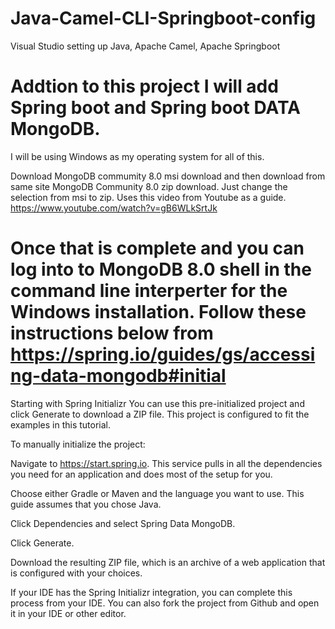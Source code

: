 # Java-Camel-CLI-Springboot-config
Visual Studio setting up Java, Apache Camel, Apache Springboot


# Addtion to this project I will add Spring boot and Spring boot DATA MongoDB.
I will be using Windows as my operating system for all of this.

Download MongoDB commumity 8.0 msi download and then download from same site MongoDB Community 8.0 zip download. Just change the selection from msi to zip.  Uses this video from Youtube as a guide.  https://www.youtube.com/watch?v=gB6WLkSrtJk

# Once that is complete and you can log into to MongoDB 8.0 shell in the command line interperter for the Windows installation.  Follow these instructions below from https://spring.io/guides/gs/accessing-data-mongodb#initial

Starting with Spring Initializr
You can use this pre-initialized project and click Generate to download a ZIP file. This project is configured to fit the examples in this tutorial.

To manually initialize the project:

Navigate to https://start.spring.io. This service pulls in all the dependencies you need for an application and does most of the setup for you.

Choose either Gradle or Maven and the language you want to use. This guide assumes that you chose Java.

Click Dependencies and select Spring Data MongoDB.

Click Generate.

Download the resulting ZIP file, which is an archive of a web application that is configured with your choices.

If your IDE has the Spring Initializr integration, you can complete this process from your IDE.
You can also fork the project from Github and open it in your IDE or other editor.


